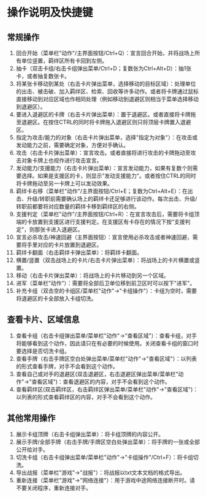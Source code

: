 # 操作说明及快捷键

## 常规操作

1. 回合开始（菜单栏"动作"/主界面按钮/Ctrl+Q）：宣言回合开始，并将战场上所有单位竖置，羁绊区所有卡回到左侧。
2. 抽卡（双击卡组/右击卡组弹出菜单/Ctrl+D；复数张为Ctrl+Alt+D）：抽1张卡，或者抽复数张卡。
3. 将某张卡移动到某处（右击卡片弹出菜单，选择移动的目标区域）：处理单位的出击、被击破、加入羁绊区、检索、回收等许多动作。或者将卡牌通过鼠标直接移动到对应区域也作相同处理（例如移动到退避区则相当于菜单选择移动到退避区）。
4. 要进入退避区的卡牌（右击卡片弹出菜单）：置于退避区。或者直接将卡牌拖至退避区。在按住CTRL的同时将卡牌拖入退避区则只将顶层卡牌置入退避区。
5. 指定为攻击/能力的对象（右击卡片弹出菜单，选择"指定为对象"）：在攻击或发动能力之前，需要确定对象，方便对手确认。
6. 攻击（右击卡片弹出菜单）：宣言攻击。或者直接将进行攻击的卡牌拖动至攻击对象卡牌上也视作进行攻击宣言。
7. 发动能力/支援能力（右击卡片弹出菜单）：宣言发动能力，如果有复数个则需要选择。如果是支援区的卡，则显示"发动支援能力"。或者按住CTRL的同时将卡牌拖动至另一卡牌上可以发动效果。
8. 羁绊卡右移（菜单栏"动作"/主界面按钮/Ctrl+E；复数为Ctrl+Alt+E）：在出击、升级/转职前需要确认场上的羁绊卡还足够进行该动作。每次出击、升级/转职前都要将对应数量的羁绊卡移到羁绊区的右侧。
9. 支援判定（菜单栏"动作"/主界面按钮/Ctrl+R）：在宣言攻击后，需要将卡组顶端的卡放置到支援区进行支援判定。在支援区有卡存在的情况下按"支援判定"，则那张卡进入退避区。
10. 宣言必杀攻击/神速回避（主界面按钮）：宣言使用必杀攻击或者神速回避，需要将手里对应的卡片放置到退避区。
11. 羁绊卡翻面（右击羁绊卡弹出菜单）：将羁绊卡翻面。
12. 横置/竖置（双击战场上的卡片/右击卡片弹出菜单）：将战场上的卡片横置或竖置。
13. 移动（右击卡片弹出菜单）：将战场上的卡片移动到另一个区域。
14. 进军（菜单栏"动作"）：需要将全部后卫单位移到前卫区时可以按下"进军"。
15. 补充卡组（双击空的卡组区/菜单栏"动作"→"卡组操作"）：卡组为空时，需要将退避区的卡全部放入卡组切洗。

## 查看卡片、区域信息

1. 查看卡组（右击卡组弹出菜单/菜单栏"动作"→"查看区域"）：查看卡组，对手将能够看到这个动作，因此请只在有必要的时候使用。关闭查看卡组的窗口时要选择是否切洗卡组。
2. 查看手牌（右击手牌区空白处弹出菜单/菜单栏"动作"→"查看区域"）：以列表的形式查看手牌，对手不会看到这个动作。
3. 查看自己或对手的退避区(双击退避区，右击退避区弹出菜单/菜单栏"动作"→"查看区域")：查看退避区的内容，对手不会看到这个动作。
4. 查看羁绊区(双击羁绊区，右击羁绊区弹出菜单/菜单栏"动作"→"查看区域")：以列表的形式查看羁绊区的内容，对手不会看到这个动作。

## 其他常用操作

1. 展示卡组顶牌（右击卡组弹出菜单）：将卡组顶牌的内容公开。
2. 展示手牌/全部手牌（右击手牌/手牌区空白处弹出菜单）：将手牌的一张或全部公开给对手。
3. 切洗卡组（右击卡组弹出菜单/菜单栏"动作"→"卡组操作"/Ctrl+F）：将卡组切洗。
4. 导出战报（菜单栏"游戏"→"战报"）：将战报以txt文本文档的格式导出。
5. 重新连接（菜单栏"游戏"→"网络连接"）：用于游戏中途网络连接断开时。请不要关闭程序，重新连接对手。

